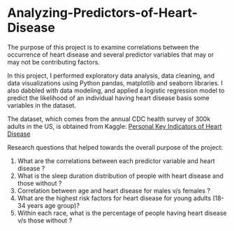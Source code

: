 # Analyzing-Predictors-of-Heart-Disease
The purpose of this project is to examine correlations between the occurrence of heart disease and several predictor variables that may or may not be contributing factors.

In this project, I performed exploratory data analysis, data cleaning, and data visualizations using Python pandas, matplotlib and seaborn libraries. I also dabbled with data modeling, and applied a logistic regression model to predict the likelihood of an individual having heart disease basis some variables in the dataset.

The dataset, which comes from the annual CDC health survey of 300k adults in the US, is obtained from Kaggle: [Personal Key Indicators of Heart Disease](https://www.kaggle.com/datasets/kamilpytlak/personal-key-indicators-of-heart-disease)

Research questions that helped towards the overall purpose of the project:
1. What are the correlations between each predictor variable and heart disease ?
2. What is the sleep duration distribution of people with heart disease and those without ?
3. Correlation between age and heart disease for males v/s females ?
4. What are the highest risk factors for heart disease for young adults (18-34 years age group)?
5. Within each race, what is the percentage of people having heart disease v/s those without ?
